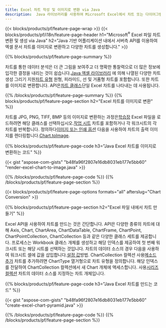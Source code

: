 ```yaml
---
title: Excel 차트 작성 및 이미지로 변환 via Java
description:  Java 라이브러리를 사용하여 Microsoft Excel에서 차트 또는 다이어그램을 그리고 변환하는 Java 소스 코드.
---
```

{{< blocks/products/pf/feature-page-wrap >}}
{{< blocks/products/pf/i18n/feature-page-header h1="Microsoft<sup>&reg;</sup> Excel 파일 차트 변환 및 생성 via Java" h2="Java 기반 어플리케이션 내에서 서버측 API를 이용하여 엑셀 문서 차트를 이미지로 변환하고 다양한 차트를 생성합니다." >}}


{{% blocks/products/pf/feature-page-summary %}}

 차트를 통한 데이터 분석은 더 큰 그림을 보여주고 더 명확한 통찰력으로 더 많은 정보에 입각한 결정을 내리는 것이 쉽습니다.[Java 엑셀 라이브러리](/cells/ko/java/) 에 의해 나열된 다양한 차트 생성 그리기 지원[차트 유형](https://reference.aspose.com/cells/java/com.aspose.cells/ChartType) 원형, 피라미드, 선 및 거품형 차트를 포함합니다. 또한 차트를 이미지로 변환합니다. API은[차트 클래스](https://reference.aspose.com/cells/java/com.aspose.cells/Chart)단일 Excel 차트를 나타내는 데 사용됩니다.

{{% /blocks/products/pf/feature-page-summary %}}
{{% blocks/products/pf/feature-page-section h2="Excel 차트를 이미지로 변환" %}}

 차트를 JPG, PNG, TIFF, BMP 등의 이미지로 변환하는 과정은[학습장](https://reference.aspose.com/java/cells/com.aspose.cells/workbook) Excel 파일을 로드하려면 해당 클래스를 선택하십시오.[작업 시트](https://reference.aspose.com/cells/java/com.aspose.cells/worksheet) 차트를 포함하거나 각 워크시트의 각 차트를 반복합니다. 정의하다[이미지 또는 인쇄 옵션](https://reference.aspose.com/cells/java/com.aspose.cells/ImageOrPrintOptions) 다음을 사용하여 차트의 출력 이미지를 렌더링합니다.[Chart.toImage](https://reference.aspose.com/cells/java/com.aspose.cells/chart#toImage(java.io.OutputStream,%20com.aspose.cells.ImageOrPrintOptions)).


{{% blocks/products/pf/feature-page-code h3="Java Excel 차트를 이미지로 변환하는 코드" %}}

{{< gist "aspose-com-gists" "b48fa96f2807e16db8031eb177e5bb60" "render-excel-chart-to-image.java" >}}

{{% /blocks/products/pf/feature-page-code %}}
{{% /blocks/products/pf/feature-page-section %}}

{{< blocks/products/pf/feature-page-options formats="all" afterslug="Chart Conversion" >}}


{{% blocks/products/pf/feature-page-section h2="Excel 파일 내에서 차트 만들기" %}}

 Excel API을 사용하여 차트를 만드는 것은 간단합니다. API은 다양한 종류의 차트에 대해 Axis, Chart, ChartArea, ChartDataTable, ChartFrame, ChartPoint, ChartPointCollection, ChartCollection 등과 같은 다양한 클래스 세트를 제공합니다. 프로세스는 Workbook 클래스 개체를 생성하고 해당 인덱스를 제공하여 첫 번째 워크시트 또는 해당 시트를 선택하는 것입니다. 차트의 데이터 소스의 경우 다음을 사용하여 워크시트 셀에 값을 삽입합니다.[설정 값](https://reference.aspose.com/cells/java/com.aspose.cells/cell#Value)방법. ChartCollection 컬렉션 사용[메소드 추가](https://reference.aspose.com/cells/java/com.aspose.cells/chartcollection#add(int,%20int,%20int,%20int,%20int) ) 차트를 추가하려면 ChartType 열거형으로 차트 유형을 정의합니다. 해당 인덱스를 전달하여 ChartCollection 컬렉션에서 새 Chart 개체에 액세스합니다. 사용[시리즈컬렉션](https://reference.aspose.com/cells/java/com.aspose.cells/SeriesCollection) 차트의 데이터 소스를 지정하는 차트 개체입니다.

{{% blocks/products/pf/feature-page-code h3="Java Excel 차트를 만드는 코드" %}}

{{< gist "aspose-com-gists" "b48fa96f2807e16db8031eb177e5bb60" "create-excel-chart-pyramid.java" >}}

{{% /blocks/products/pf/feature-page-code %}}
{{% /blocks/products/pf/feature-page-section %}}
